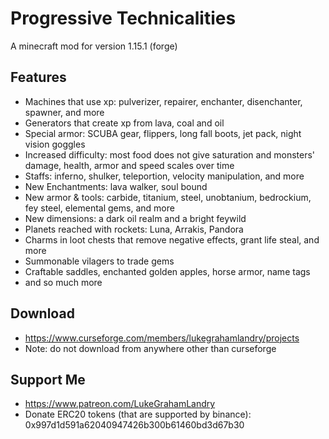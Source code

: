 # Progressive Technicalities
 A minecraft mod for version 1.15.1 (forge)

## Features 
- Machines that use xp: pulverizer, repairer, enchanter, disenchanter, spawner, and more
- Generators that create xp from lava, coal and oil
- Special armor: SCUBA gear, flippers, long fall boots, jet pack, night vision goggles
- Increased difficulty: most food does not give saturation and monsters' damage, health, armor and speed scales over time
- Staffs: inferno, shulker, teleportion, velocity manipulation, and more
- New Enchantments: lava walker, soul bound
- New armor & tools: carbide, titanium, steel, unobtanium, bedrockium, fey steel, elemental gems, and more
- New dimensions: a dark oil realm and a bright feywild
- Planets reached with rockets: Luna, Arrakis, Pandora
- Charms in loot chests that remove negative effects, grant life steal, and more
- Summonable vilagers to trade gems
- Craftable saddles, enchanted golden apples, horse armor, name tags
- and so much more

## Download
- https://www.curseforge.com/members/lukegrahamlandry/projects
- Note: do not download from anywhere other than curseforge

## Support Me
- https://www.patreon.com/LukeGrahamLandry
- Donate ERC20 tokens (that are supported by binance): 0x997d1d591a62040947426b300b61460bd3d67b30

